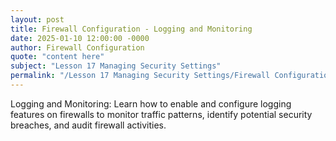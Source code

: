 ```yaml
---
layout: post
title: Firewall Configuration - Logging and Monitoring
date: 2025-01-10 12:00:00 -0000
author: Firewall Configuration
quote: "content here"
subject: "Lesson 17 Managing Security Settings"
permalink: "/Lesson 17 Managing Security Settings/Firewall Configuration/Firewall Configuration - Logging and Monitoring"
---
```


Logging and Monitoring: Learn how to enable and configure logging features on firewalls to monitor traffic patterns, identify potential security breaches, and audit firewall activities.
